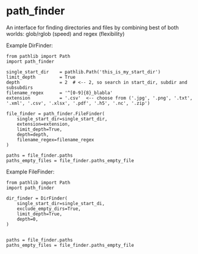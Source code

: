 # path_finder
An interface for finding directories and files by combining best of both worlds: glob/rglob (speed) and regex (flexibility)


Example DirFinder:
```
from pathlib import Path
import path_finder

single_start_dir    = pathlib.Path('this_is_my_start_dir')
limit_depth         = True
depth               = 2  # <-- 2, so search in start_dir, subdir and subsubdirs
filename_regex      = '^[0-9]{8}_blabla'
extension           = '.csv'  <-- choose from ('.jpg', '.png', '.txt', '.xml', '.csv', '.xlsx', '.pdf', '.h5', '.nc', '.zip')   

file_finder = path_finder.FileFinder(
    single_start_dir=single_start_dir,
    extension=extension,
    limit_depth=True,                   
    depth=depth,
    filename_regex=filename_regex
)
                    
paths = file_finder.paths
paths_empty_files = file_finder.paths_empty_file
```


Example FileFinder:
```
from pathlib import Path
import path_finder

dir_finder = DirFinder(
    single_start_dir=single_start_di,
    exclude_empty_dirs=True,
    limit_depth=True,
    depth=0,
)

               
paths = file_finder.paths
paths_empty_files = file_finder.paths_empty_file
```

